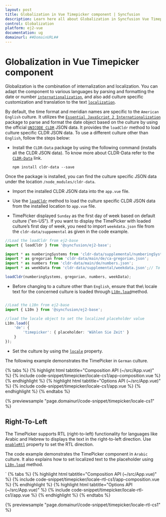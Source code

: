 ```yaml
---
layout: post
title: Globalization in Vue Timepicker component | Syncfusion
description: Learn here all about Globalization in Syncfusion Vue Timepicker component of Syncfusion Essential JS 2 and more.
control: Globalization 
platform: ej2-vue
documentation: ug
domainurl: ##DomainURL##
---
```


# Globalization in Vue Timepicker component

Globalization is the combination of internalization and localization. You can adapt the component to various languages by parsing and formatting the date or number [`internationalization`](../common/internationalization/), and also add culture specific customization and translation to the text [`localization`](../common/localization/).

By default, the time format and meridian names are specific to the `American English` culture. It utilizes the [`Essential JavaScript 2 Internationalization`](../common/internationalization/) package to parse and format the date object based on the culture by using the official [`UNICODE CLDR`](https://cldr.unicode.org/) JSON data. It provides the `loadCldr` method to load culture specific CLDR JSON data. To use a different culture other than `English`, follow the steps below:

* Install the `CLDR-Data` package by using the following command (installs all the CLDR JSON data). To know more about CLDR-Data refer to the [`CLDR-Data`](https://cldr.unicode.org/index/cldr-spec/cldr-json-bindings) link.

  ```
  npm install cldr-data --save
  ```

Once the package is installed, you can find the culture specific JSON data under the location `/node_modules/cldr-data`.

* Import the installed CLDR JSON data into the `app.vue` file.

* Use the [`loadCldr`](../common/internationalization#cldr-data-dependencies)
method to load the culture specific CLDR JSON data from the installed location to `app.vue` file.

* TimePicker displayed `Sunday` as the first day of week based on default culture ("en-US"). If you want to display the TimePicker with loaded culture’s first day of week, you need to import `weekdata.json` file from the `cldr-data/suppemental` as given in the code example.

```ts
//Load the loadCldr from ej2-base
import { loadCldr } from '@syncfusion/ej2-base';

import * as numberingSystems from 'cldr-data/supplemental/numberingSystems.json';
import * as gregorian from 'cldr-data/main/de/ca-gregorian.json';
import * as numbers from 'cldr-data/main/de/numbers.json';
import * as weekData from 'cldr-data/supplemental/weekdata.json';// To load the culture based first day of week

loadCldr(numberingSystems, gregorian, numbers, weekData);
```

* Before changing to a culture other than `English`, ensure that the\ locale text for the concerned culture is loaded through [`L10n.load`](https://ej2.syncfusion.com/documentation/api/base/l10n#load)method.

```ts

//Load the L10n from ej2-base
import { L10n } from '@syncfusion/ej2-base';

//load the locale object to set the localized placeholder value
L10n.load({
    'de': {
        'timepicker': { placeholder: 'Wählen Sie Zeit' }
    }
});
```

* Set the culture by using the [`locale`](https://ej2.syncfusion.com/vue/documentation/api/timepicker#locale) property.

The following example demonstrates the TimePicker in `German` culture.

{% tabs %}
{% highlight html tabtitle="Composition API (~/src/App.vue)" %}
{% include code-snippet/timepicker/locale-cs1/app-composition.vue %}
{% endhighlight %}
{% highlight html tabtitle="Options API (~/src/App.vue)" %}
{% include code-snippet/timepicker/locale-cs1/app.vue %}
{% endhighlight %}
{% endtabs %}
        
{% previewsample "page.domainurl/code-snippet/timepicker/locale-cs1" %}

## Right-To-Left

The TimePicker supports RTL (right-to-left) functionality for languages like Arabic and Hebrew to displays the text in the right-to-left direction. Use [`enableRtl`](https://ej2.syncfusion.com/vue/documentation/api/timepicker#enablertl) property to set the RTL direction.

The code example demonstrates the TimePicker component in `Arabic` culture. It also explains how to set localized text to the placeholder using [`L10n.load`](https://ej2.syncfusion.com/documentation/api/base/l10n#load) method.

`
{% tabs %}
{% highlight html tabtitle="Composition API (~/src/App.vue)" %}
{% include code-snippet/timepicker/locale-rtl-cs1/app-composition.vue %}
{% endhighlight %}
{% highlight html tabtitle="Options API (~/src/App.vue)" %}
{% include code-snippet/timepicker/locale-rtl-cs1/app.vue %}
{% endhighlight %}
{% endtabs %}
        
{% previewsample "page.domainurl/code-snippet/timepicker/locale-rtl-cs1" %}